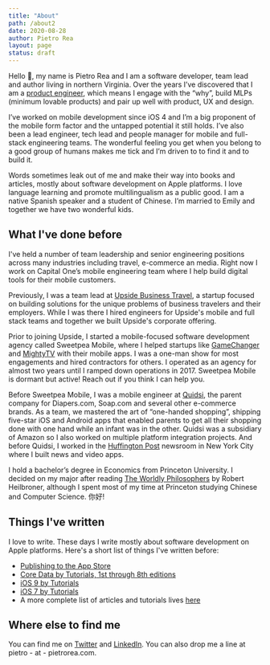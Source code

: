 ```yaml
---
title: "About"
path: /about2
date: 2020-08-28
author: Pietro Rea
layout: page
status: draft
---
```


Hello 👋, my name is Pietro Rea and I am a software developer, team lead and author living in northern Virginia. Over the years I’ve discovered that I am a [product engineer](https://medium.com/@sherifmansour/product-engineers-f424da766871), which means I engage with the “why”, build MLPs (minimum lovable products) and pair up well with product, UX and design.   
  
I’ve worked on mobile development since iOS 4 and I’m a big proponent of the mobile form factor and the untapped potential it still holds. I’ve also been a lead engineer, tech lead and people manager for mobile and full-stack engineering teams. The wonderful feeling you get when you belong to a good group of humans makes me tick and I’m driven to to find it and to build it.  

Words sometimes leak out of me and make their way into books and articles, mostly about software development on Apple platforms. I love language learning and promote multilingualism as a public good. I am a native Spanish speaker and a student of Chinese. I’m married to Emily and together we have two wonderful kids.

## What I've done before

I've held a number of team leadership and senior engineering positions across many industries including travel, e-commerce an media. Right now I work on Capital One’s mobile engineering team where I help build digital tools for their mobile customers.

Previously, I was a team lead at [Upside Business Travel](https://upside.com), a startup focused on building solutions for the unique problems of business travelers and their employers. While I was there I hired engineers for Upside's mobile and full stack teams and together we built Upside's corporate offering. 

Prior to joining Upside, I started a mobile-focused software development agency called Sweetpea Mobile, where I helped startups like [GameChanger](https://www.gc.com) and [MightyTV](https://techcrunch.com/2017/03/27/spotify-acquires-content-recommendation-startup-mightytv/) with their mobile apps. I was a one-man show for most engagements and hired contractors for others. I operated as an agency for almost two years until I ramped down operations in 2017. Sweetpea Mobile is dormant but active! Reach out if you think I can help you.

Before Sweetpea Mobile, I was a mobile engineer at [Quidsi](https://en.wikipedia.org/wiki/Diapers.com), the parent company for Diapers.com, Soap.com and several other e-commerce brands. As a team, we mastered the art of “one-handed shopping”, shipping five-star iOS and Android apps that enabled parents to get all their shopping done with one hand while an infant was in the other. Quidsi was a subsidiary of Amazon so I also worked on multiple platform integration projects. And before Quidsi, I worked in the [Huffington Post](https://www.huffingtonpost.com) newsroom in New York City where I built news and video apps.

I hold a bachelor’s degree in Economics from Princeton University. I decided on my major after reading [The Worldly Philosophers](https://www.amazon.com/Worldly-Philosophers-Economic-Thinkers-Seventh/dp/068486214X) by Robert Heilbroner, although I spent most of my time at Princeton studying Chinese and Computer Science. 你好!

## Things I've written 

I love to write. These days I write mostly about software development on Apple platforms. Here's a short list of things I've written before:

- [Publishing to the App Store](/2020/08/18/coming-soon-publishing-to-the-app-store-book)
- [Core Data by Tutorials, 1st through 8th editions](https://www.amazon.com/Core-Data-Tutorials-Sixth-Persisting/dp/1950325040/)
- [iOS 9 by Tutorials](https://www.amazon.com/iOS-Tutorials-Learning-APIs-Swift/dp/1942878117/)
- [iOS 7 by Tutorials](https://www.amazon.com/iOS-7-Tutorials-Christine-Abernathy/dp/0989675106)
-  A more complete list of articles and tutorials lives [here](https://www.raywenderlich.com/u/pietrorea)

## Where else to find me  

You can find me on [Twitter](https://twitter.com/pietrorea) and [LinkedIn](https://www.linkedin.com/in/pietrorea/). You can also drop me a line at pietro - at - pietrorea.com.

